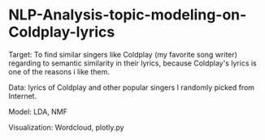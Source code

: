 # NLP-Analysis-topic-modeling-on-Coldplay-lyrics

Target: To find similar singers like Coldplay (my favorite song writer) regarding to semantic similarity in their lyrics, because Coldplay's lyrics is one of the reasons i like them.

Data: lyrics of Coldplay and other popular singers I randomly picked from Internet.

Model: LDA, NMF

Visualization: Wordcloud, plotly.py

